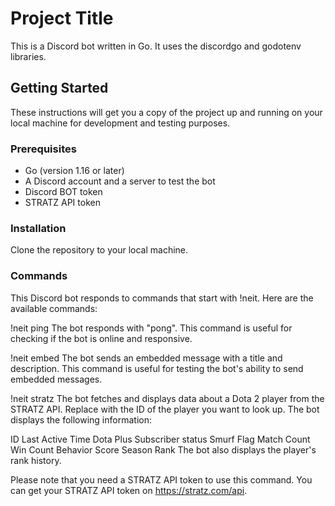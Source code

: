 
# Project Title

This is a Discord bot written in Go. It uses the discordgo and godotenv libraries.

## Getting Started

These instructions will get you a copy of the project up and running on your local machine for development and testing purposes.

### Prerequisites

- Go (version 1.16 or later)
- A Discord account and a server to test the bot
- Discord BOT token 
- STRATZ API token

### Installation

Clone the repository to your local machine.

### Commands
This Discord bot responds to commands that start with !neit. Here are the available commands:

!neit ping
The bot responds with "pong". This command is useful for checking if the bot is online and responsive.

!neit embed
The bot sends an embedded message with a title and description. This command is useful for testing the bot's ability to send embedded messages.

!neit stratz <id>
The bot fetches and displays data about a Dota 2 player from the STRATZ API. Replace <id> with the ID of the player you want to look up. The bot displays the following information:

ID
Last Active Time
Dota Plus Subscriber status
Smurf Flag
Match Count
Win Count
Behavior Score
Season Rank
The bot also displays the player's rank history.

Please note that you need a STRATZ API token to use this command. You can get your STRATZ API token on https://stratz.com/api.

